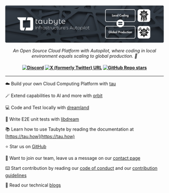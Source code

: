 <p align="center">
    <img src="https://github.com/taubyte/.github/blob/main/profile/images/banner.png?raw=true" alt="Taubyte"/>
</p>
<p align="center">
  <i>An Open Source Cloud Platform with Autopilot, where coding in local environment equals scaling to global production. 🚀</i>
</p>

<h4 align="center">

[![Discord](https://img.shields.io/discord/973677117722202152?color=%235865f2&label=discord)](https://discord.gg/wM8mdskh)
[![X (formerly Twitter) URL](https://img.shields.io/twitter/url?url=https%3A%2F%2Fx.com%2Fdtaubyte)](https://x.com/dtaubyte)
[![GitHub Repo stars](https://img.shields.io/github/stars/taubyte/tau)](https://github.com/taubyte/tau)

</h4>

---

☁️ Build your own Cloud Computing Platform with [tau](https://github.com/taubyte/tau)

🪄 Extend capabilities to AI and more with [orbit](https://github.com/taubyte/vm-orbit)

💻 Code and Test locally with [dreamland](https://github.com/taubyte/dreamland)

🧪 Write E2E unit tests with [libdream](https://github.com/taubyte/tau/tree/main/libdream)

📚 Learn how to use Taubyte by reading the documentation at [https://tau.how](https://tau.how)

⭐ Star us on [GitHub](https://github.com/taubyte/tau)

🤵 Want to join our team, leave us a message on our [contact page](https://taubyte.com/contact/)

⌨️ Start contribution by reading our [code of conduct](https://github.com/taubyte/tau/blob/main/CODE_OF_CONDUCT.md) and our [contribution guidelines](https://github.com/taubyte/tau/blob/main/CONTRIBUTING.md)

📄 Read our technical [blogs](https://taubyte.com/blog/)
